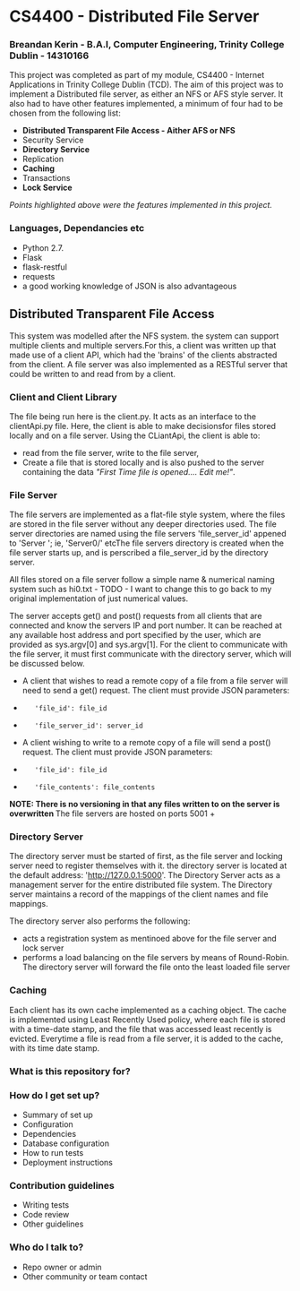 # CS4400 - Distributed File Server #

### Breandan Kerin - B.A.I, Computer Engineering, Trinity College Dublin - 14310166 ###

This project was completed as part of my module, CS4400 - Internet Applications in Trinity College Dublin (TCD). 
The aim of this project was to implement a Distributed file server, as either an NFS or AFS style server. It also had
to have other features implemented, a minimum of four had to be chosen from the following list:

*    <b>Distributed Transparent File Access - Aither AFS or NFS </b>
*    Security Service
*    <b>Directory Service</b>
*    Replication
*    <b>Caching</b>
*    Transactions
*    <b>Lock Service</b>

<i> Points highlighted above were the features implemented in this project.</i>

### Languages, Dependancies etc ###
* Python 2.7. 
* Flask
* flask-restful 
* requests
* a good working knowledge of JSON is also advantageous


## Distributed Transparent File Access ##
This system was modelled after the NFS system. the system can support multiple clients and multiple servers.For this, a
 client was written up that made use of a client API, which had the 'brains' of the clients abstracted from the client.
A file server was also implemented as a RESTful server that could be written to and read from by a client. 

### Client and Client Library ###
The file being run here is the client.py. It acts as an interface to the clientApi.py file. Here, the client is able to
 make decisionsfor files stored locally and on a file server. Using the CLiantApi, the client is able to:
*	read from the file server, write to the file server, 
*	Create a file that is stored locally and is also pushed to the server containing the data <i>"First Time file is
 opened.... Edit me!"</i>.

### File Server ### 
The file servers are implemented as a flat-file style system, where the files are stored in the file server without any
deeper directories used. The file server directories are named using the file servers 'file_server_id' appened to 'Server
'; ie, 'Server0/' etcThe file servers directory is created when the file server starts up, and is perscribed a
file_server_id by the directory server.

All files stored on a file server follow a simple name & numerical naming system such as hi0.txt -
TODO - I want to change this to go back to my original implementation of just numerical values.

The server accepts get() and post() requests from all clients that are connected and know the servers IP and port
number. It can be reached at any available host address and port specified by the user, which are provided as sys.argv[0] and sys.argv[1].
For the client to communicate with the file server, it must first communicate with the directory server, which will be discussed below.

*    A client that wishes to read a remote copy of a file from a file server will need to send a get() request. The client must provide JSON parameters:
*        'file_id': file_id
*        'file_server_id': server_id
*    A client wishing to write to a remote copy of a file will send a post() request. The client must provide JSON parameters:
*        'file_id': file_id
*        'file_contents': file_contents

<b>NOTE: There is no versioning in that any files written to on the server is overwritten </b>
The file servers are hosted on ports 5001 +

### Directory Server ###
The directory server must be started of first, as the file server and locking server need to register themselves with it.
the directory server is located at the default address: 'http://127.0.0.1:5000'.  The Directory Server acts as a management server
for the entire distributed file system. The Directory server maintains a record of the mappings of the client names and file mappings. 

The directory server also performs the following:
* acts a registration system as mentinoed above for the file server and lock server
* performs a load balancing on the file servers by means of Round-Robin. The directory server will forward the file onto
the least loaded file server

### Caching ###
Each client has its own cache implemented as a caching object. The cache is implemented using Least Recently Used policy,
where each file is stored with a time-date stamp, and the file that was accessed least recently is evicted.
Everytime a file is read from a file server, it is added to the cache, with its time date stamp. 


### What is this repository for? ###



### How do I get set up? ###

* Summary of set up
* Configuration
* Dependencies
* Database configuration
* How to run tests
* Deployment instructions

### Contribution guidelines ###

* Writing tests
* Code review
* Other guidelines

### Who do I talk to? ###

* Repo owner or admin
* Other community or team contact